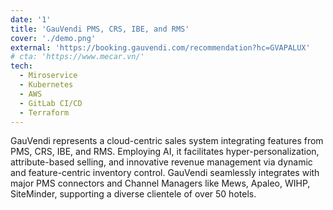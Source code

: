 ```yaml
---
date: '1'
title: 'GauVendi PMS, CRS, IBE, and RMS'
cover: './demo.png'
external: 'https://booking.gauvendi.com/recommendation?hc=GVAPALUX'
# cta: 'https://www.mecar.vn/'
tech:
  - Miroservice
  - Kubernetes
  - AWS
  - GitLab CI/CD
  - Terraform
---
```


GauVendi represents a cloud-centric sales system integrating features from PMS, CRS, IBE, and RMS. Employing AI, it facilitates hyper-personalization, attribute-based selling, and innovative revenue management via dynamic and feature-centric inventory control. GauVendi seamlessly integrates with major PMS connectors and Channel Managers like Mews, Apaleo, WIHP, SiteMinder, supporting a diverse clientele of over 50 hotels.

